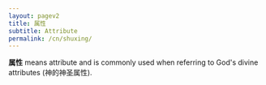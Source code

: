 ```yaml
---
layout: pagev2
title: 属性
subtitle: Attribute
permalink: /cn/shuxing/
---
```


**属性** means attribute and is commonly used when referring to God's divine attributes (神的神圣属性).
